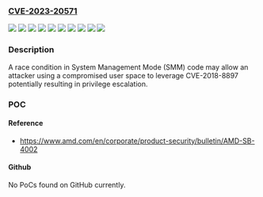 ### [CVE-2023-20571](https://cve.mitre.org/cgi-bin/cvename.cgi?name=CVE-2023-20571)
![](https://img.shields.io/static/v1?label=Product&message=%20Ryzen%E2%84%A2%207040%20Series%20Mobile%20Processors%20with%20Radeon%E2%84%A2%20Graphics%20%E2%80%9CPhoenix%E2%80%9D%20FP7%2FFP7r2%2FFP8&color=blue)
![](https://img.shields.io/static/v1?label=Product&message=AMD%20Ryzen%E2%84%A2%205000%20Series%20Processors%20with%20Radeon%E2%84%A2%20Graphics%20%20%E2%80%9CBarcelo%E2%80%9D&color=blue)
![](https://img.shields.io/static/v1?label=Product&message=AMD%20Ryzen%E2%84%A2%206000%20Series%20Processors%20with%20Radeon%E2%84%A2%20Graphics%20%22Rembrandt%22&color=blue)
![](https://img.shields.io/static/v1?label=Product&message=AMD%20Ryzen%E2%84%A2%207030%20Series%20Mobile%20Processors%20with%20Radeon%E2%84%A2%20Graphics%20%E2%80%9CBarcelo-R%E2%80%9D&color=blue)
![](https://img.shields.io/static/v1?label=Product&message=AMD%20Ryzen%E2%84%A2%207035%20Series%20Processors%20with%20Radeon%E2%84%A2%20Graphics%20%E2%80%9CRembrandt-R%E2%80%9D&color=blue)
![](https://img.shields.io/static/v1?label=Product&message=Ryzen%E2%84%A2%205000%20Series%20Desktop%20Processor%20with%20Radeon%E2%84%A2%20Graphics%20%20%E2%80%9CCezanne%E2%80%9D&color=blue)
![](https://img.shields.io/static/v1?label=Product&message=Ryzen%E2%84%A2%205000%20Series%20Mobile%20Processors%20with%20Radeon%E2%84%A2%20Graphics%20%E2%80%9CCezanne%E2%80%9D&color=blue)
![](https://img.shields.io/static/v1?label=Product&message=Ryzen%E2%84%A2%207000%20Series%20Desktop%20Processors%20%E2%80%9CRaphael%E2%80%9D%20XD3&color=blue)
![](https://img.shields.io/static/v1?label=Version&message=various%20%20&color=brightgreen)
![](https://img.shields.io/static/v1?label=Vulnerability&message=n%2Fa&color=blue)

### Description

A race condition in System Management Mode (SMM) code may allow an attacker using a compromised user space to leverage CVE-2018-8897 potentially resulting in privilege escalation.

### POC

#### Reference
- https://www.amd.com/en/corporate/product-security/bulletin/AMD-SB-4002

#### Github
No PoCs found on GitHub currently.

